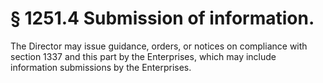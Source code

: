 # § 1251.4   Submission of information.

The Director may issue guidance, orders, or notices on compliance with section 1337 and this part by the Enterprises, which may include information submissions by the Enterprises.




